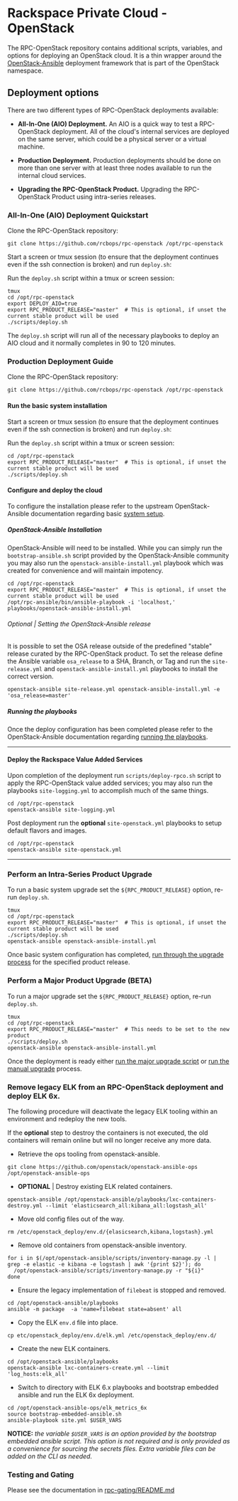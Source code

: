 # Rackspace Private Cloud - OpenStack

The RPC-OpenStack repository contains additional scripts, variables, and
options for deploying an OpenStack cloud. It is a thin wrapper around the
[OpenStack-Ansible](https://github.com/openstack/openstack-ansible)
deployment framework that is part of the OpenStack namespace.

## Deployment options

There are two different types of RPC-OpenStack deployments available:

* **All-In-One (AIO) Deployment.** An AIO is a quick way to test a
  RPC-OpenStack deployment. All of the cloud's internal services are deployed
  on the same server, which could be a physical server or a virtual machine.

* **Production Deployment.** Production deployments should be done on more
  than one server with at least three nodes available to run the internal
  cloud services.

* **Upgrading the RPC-OpenStack Product.** Upgrading the RPC-OpenStack Product
  using intra-series releases.

### All-In-One (AIO) Deployment Quickstart

Clone the RPC-OpenStack repository:

``` shell
git clone https://github.com/rcbops/rpc-openstack /opt/rpc-openstack
```

Start a screen or tmux session (to ensure that the deployment continues even
if the ssh connection is broken) and run `deploy.sh`:

Run the ``deploy.sh`` script within a tmux or screen session:

``` shell
tmux
cd /opt/rpc-openstack
export DEPLOY_AIO=true
export RPC_PRODUCT_RELEASE="master"  # This is optional, if unset the current stable product will be used
./scripts/deploy.sh
```

The `deploy.sh` script will run all of the necessary playbooks to deploy an
AIO cloud and it normally completes in 90 to 120 minutes.

### Production Deployment Guide

Clone the RPC-OpenStack repository:

``` shell
git clone https://github.com/rcbops/rpc-openstack /opt/rpc-openstack
```

#### Run the basic system installation

Start a screen or tmux session (to ensure that the deployment continues even
if the ssh connection is broken) and run `deploy.sh`:

Run the ``deploy.sh`` script within a tmux or screen session:

``` shell
cd /opt/rpc-openstack
export RPC_PRODUCT_RELEASE="master"  # This is optional, if unset the current stable product will be used
./scripts/deploy.sh
```

#### Configure and deploy the cloud

To configure the installation please refer to the upstream OpenStack-Ansible
documentation regarding basic [system setup](https://docs.openstack.org/project-deploy-guide/openstack-ansible/latest/configure.html).

##### OpenStack-Ansible Installation

OpenStack-Ansible will need to be installed. While you can simply run the
`bootstrap-ansible.sh` script provided by the OpenStack-Ansible community
you may also run the `openstack-ansible-install.yml` playbook which was
created for convenience and will maintain impotency.

``` shell
cd /opt/rpc-openstack
export RPC_PRODUCT_RELEASE="master"  # This is optional, if unset the current stable product will be used
/opt/rpc-ansible/bin/ansible-playbook -i 'localhost,' playbooks/openstack-ansible-install.yml
```

###### Optional | Setting the OpenStack-Ansible release

It is possible to set the OSA release outside of the predefined "stable" release
curated by the RPC-OpenStack product. To set the release define the Ansible
variable `osa_release` to a SHA, Branch, or Tag and run the `site-release.yml`
and `openstack-ansible-install.yml` playbooks to install the correct version.

``` shell
openstack-ansible site-release.yml openstack-ansible-install.yml -e 'osa_release=master'
```

##### Running the playbooks

Once the deploy configuration has been completed please refer to the
OpenStack-Ansible documentation regarding [running the playbooks](https://docs.openstack.org/project-deploy-guide/openstack-ansible/latest/run-playbooks.html).

----

#### Deploy the Rackspace Value Added Services

Upon completion of the deployment run `scripts/deploy-rpco.sh` script to
apply the RPC-OpenStack value added services; you may also run the playbooks
`site-logging.yml` to accomplish much of the same things.

``` shell
cd /opt/rpc-openstack
openstack-ansible site-logging.yml
```

Post deployment run the **optional** `site-openstack.yml` playbooks to setup
default flavors and images.

``` shell
cd /opt/rpc-openstack
openstack-ansible site-openstack.yml
```

----

### Perform an Intra-Series Product Upgrade

To run a basic system upgrade set the `${RPC_PRODUCT_RELEASE}` option, re-run
`deploy.sh`.

``` shell
tmux
cd /opt/rpc-openstack
export RPC_PRODUCT_RELEASE="master"  # This is optional, if unset the current stable product will be used
./scripts/deploy.sh
openstack-ansible openstack-ansible-install.yml
```

Once basic system configuration has completed, [run through the upgrade process](https://docs.openstack.org/openstack-ansible/latest/user/minor-upgrade.html)
for the specified product release.  

### Perform a Major Product Upgrade (BETA)

To run a major upgrade set the `${RPC_PRODUCT_RELEASE}` option, re-run
`deploy.sh`.

``` shell
tmux
cd /opt/rpc-openstack
export RPC_PRODUCT_RELEASE="master"  # This needs to be set to the new product
./scripts/deploy.sh
openstack-ansible openstack-ansible-install.yml
```

Once the deployment is ready either [run the major upgrade script](https://docs.openstack.org/openstack-ansible/latest/user/script-upgrade.html)
or [run the manual upgrade](https://docs.openstack.org/openstack-ansible/latest/user/manual-upgrade.html)
process.


### Remove legacy ELK from an RPC-OpenStack deployment and deploy ELK 6x.

The following procedure will deactivate the legacy ELK tooling within an
environment and redeploy the new tools.

If the **optional** step to destroy the containers is not executed, the old
containers will remain online but will no longer receive any more data.

* Retrieve the ops tooling from openstack-ansible.

``` shell
git clone https://github.com/openstack/openstack-ansible-ops /opt/openstack-ansible-ops
```

* **OPTIONAL** | Destroy existing ELK related containers.

``` shell
openstack-ansible /opt/openstack-ansible/playbooks/lxc-containers-destroy.yml --limit 'elasticsearch_all:kibana_all:logstash_all'
```

* Move old config files out of the way.

``` shell
rm /etc/openstack_deploy/env.d/{elasicsearch,kibana,logstash}.yml
```

* Remove old containers from openstack-ansible inventory.

``` shell
for i in $(/opt/openstack-ansible/scripts/inventory-manage.py -l | grep -e elastic -e kibana -e logstash | awk '{print $2}'); do
  /opt/openstack-ansible/scripts/inventory-manage.py -r "${i}"
done
```

* Ensure the legacy implementation of `filebeat` is stopped and removed.

``` shell
cd /opt/openstack-ansible/playbooks
ansible -m package  -a 'name=filebeat state=absent' all
```

* Copy the ELK `env.d` file into place.

``` shell
cp etc/openstack_deploy/env.d/elk.yml /etc/openstack_deploy/env.d/
```

* Create the new ELK containers.

``` shell
cd /opt/openstack-ansible/playbooks
openstack-ansible lxc-containers-create.yml --limit 'log_hosts:elk_all'
```

* Switch to directory with ELK 6.x playbooks and bootstrap embedded ansible and
  run the ELK 6x deployment.

``` shell
cd /opt/openstack-ansible-ops/elk_metrics_6x
source bootstrap-embedded-ansible.sh
ansible-playbook site.yml $USER_VARS
```

**NOTICE:** *the variable `$USER_VARS` is an option provided by the bootstrap
embedded ansible script. This option is not required and is only provided as a
convenience for sourcing the secrets files. Extra variable files can be added
on the CLI as needed.*

### Testing and Gating

Please see the documentation in [rpc-gating/README.md](https://github.com/rcbops/rpc-gating/blob/master/README.md)
